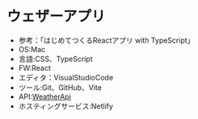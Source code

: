 # ウェザーアプリ
- 参考：「はじめてつくるReactアプリ with TypeScript」
- OS:Mac
- 言語:CSS、TypeScript
- FW:React
- エディタ：VisualStudioCode
- ツール:Git、GitHub、Vite
- API:[WeatherApi](https://www.weatherapi.com/)
- ホスティングサービス:Netlify